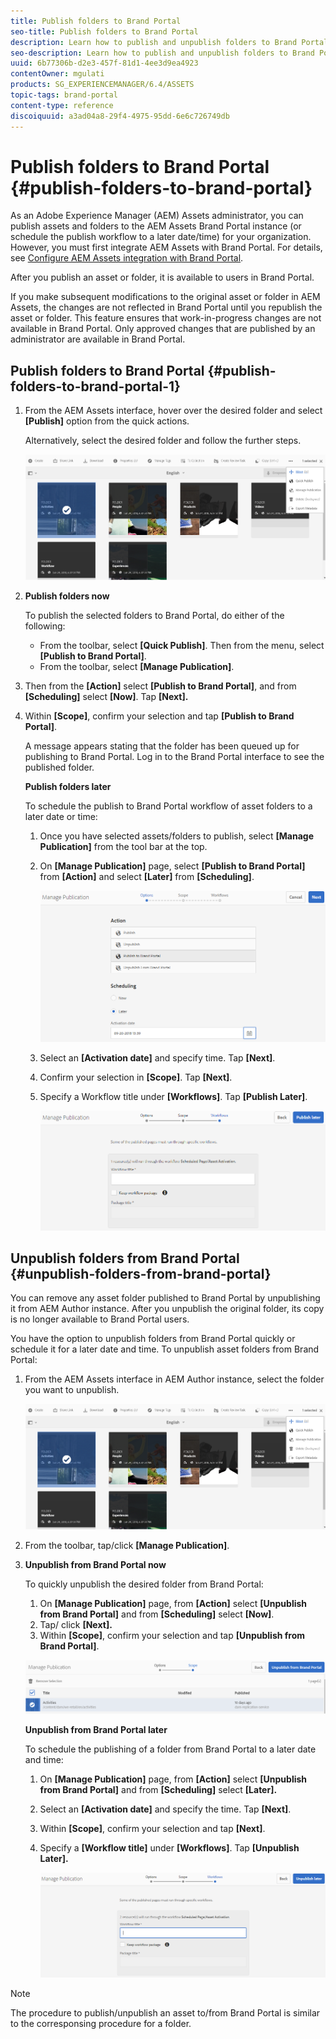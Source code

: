 ```yaml
---
title: Publish folders to Brand Portal
seo-title: Publish folders to Brand Portal
description: Learn how to publish and unpublish folders to Brand Portal.
seo-description: Learn how to publish and unpublish folders to Brand Portal.
uuid: 6b77306b-d2e3-457f-81d1-4ee3d9ea4923
contentOwner: mgulati
products: SG_EXPERIENCEMANAGER/6.4/ASSETS
topic-tags: brand-portal
content-type: reference
discoiquuid: a3ad04a8-29f4-4975-95dd-6e6c726749db
---
```


# Publish folders to Brand Portal {#publish-folders-to-brand-portal}

As an Adobe Experience Manager (AEM) Assets administrator, you can publish assets and folders to the AEM Assets Brand Portal instance (or schedule the publish workflow to a later date/time) for your organization. However, you must first integrate AEM Assets with Brand Portal. For details, see [Configure AEM Assets integration with Brand Portal](brand-portal-configuring-integration.md).

After you publish an asset or folder, it is available to users in Brand Portal.

If you make subsequent modifications to the original asset or folder in AEM Assets, the changes are not reflected in Brand Portal until you republish the asset or folder. This feature ensures that work-in-progress changes are not available in Brand Portal. Only approved changes that are published by an administrator are available in Brand Portal.

## Publish folders to Brand Portal {#publish-folders-to-brand-portal-1}

1. From the AEM Assets interface, hover over the desired folder and select **[Publish]** option from the quick actions.

   Alternatively, select the desired folder and follow the further steps.

   ![publish2bp](assets/publish2bp.png)

2. **Publish folders now**

   To publish the selected folders to Brand Portal, do either of the following:

    * From the toolbar, select **[Quick Publish]**. Then from the menu, select **[Publish to Brand Portal]**.
    * From the toolbar, select **[Manage Publication]**.

3. Then from the **[Action]** select **[Publish to Brand Portal]**, and from **[Scheduling]** select **[Now]**. Tap **[Next].**
4. Within **[Scope]**, confirm your selection and tap **[Publish to Brand Portal]**.

   A message appears stating that the folder has been queued up for publishing to Brand Portal. Log in to the Brand Portal interface to see the published folder.

   **Publish folders later**

   To schedule the publish to Brand Portal workflow of asset folders to a later date or time:

    1. Once you have selected assets/folders to publish, select **[Manage Publication]** from the tool bar at the top.
    2. On **[Manage Publication]** page, select **[Publish to Brand Portal]** from **[Action]** and select **[Later]** from **[Scheduling]**.

       ![publishlaterbp](assets/publishlaterbp.png)

    3. Select an **[Activation date]** and specify time. Tap **[Next]**.
    4. Confirm your selection in **[Scope]**. Tap **[Next]**.
    5. Specify a Workflow title under **[Workflows]**. Tap **[Publish Later]**.

       ![manageschedulepub](assets/manageschedulepub.png)

## Unpublish folders from Brand Portal {#unpublish-folders-from-brand-portal}

You can remove any asset folder published to Brand Portal by unpublishing it from AEM Author instance. After you unpublish the original folder, its copy is no longer available to Brand Portal users.

You have the option to unpublish folders from Brand Portal quickly or schedule it for a later date and time. To unpublish asset folders from Brand Portal:

1. From the AEM Assets interface in AEM Author instance, select the folder you want to unpublish.

   ![publish2bp-1](assets/publish2bp-1.png)

2. From the toolbar, tap/click **[Manage Publication]**.  

3. **Unpublish from Brand Portal now**

   To quickly unpublish the desired folder from Brand Portal:

    1. On **[Manage Publication]** page, from **[Action]** select **[Unpublish from Brand Portal]** and from **[Scheduling]** select **[Now]**.
    2. Tap/ click **[Next].**
    3. Within **[Scope]**, confirm your selection and tap **[Unpublish from Brand Portal]**.

   ![confirm-unpublish](assets/confirm-unpublish.png)

   **Unpublish from Brand Portal later**

   To schedule the publishing of a folder from Brand Portal to a later date and time:

    1. On **[Manage Publication]** page, from **[Action]** select **[Unpublish from Brand Portal]** and from **[Scheduling]** select **[Later].**
    2. Select an **[Activation date]** and specify the time. Tap **[Next]**.
    3. Within **[Scope]**, confirm your selection and tap **[Next]**.
    4. Specify a **[Workflow title]** under **[Workflows]**. Tap **[Unpublish Later].**

       ![unpublishworkflows](assets/unpublishworkflows.png)

>[!NOTE]
>
>The procedure to publish/unpublish an asset to/from Brand Portal is similar to the corresponsing procedure for a folder.
